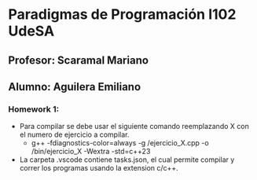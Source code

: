 # Paradigmas de Programación I102 UdeSA
## Profesor: Scaramal Mariano
## Alumno: Aguilera Emiliano
### Homework 1:
- Para compilar se debe usar el siguiente comando reemplazando X con el numero de ejercicio a compilar.
  - g++ -fdiagnostics-color=always -g /ejercicio_X.cpp -o /bin/ejercicio_X -Wextra -std=c++23
- La carpeta .vscode contiene tasks.json, el cual permite compilar y correr los programas usando la extension c/c++.
